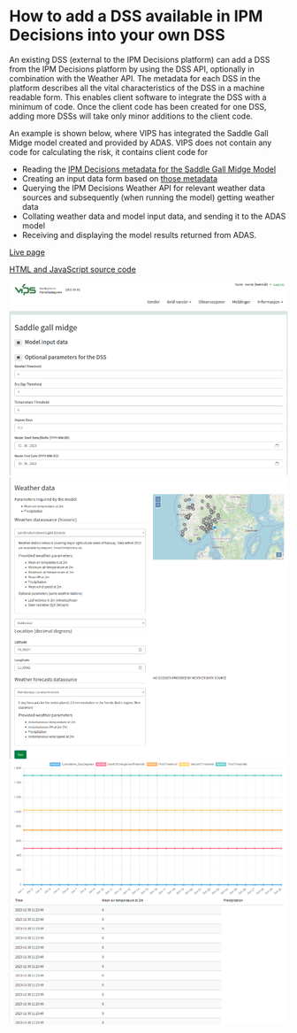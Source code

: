 # How to add a DSS available in IPM Decisions into your own DSS

An existing  DSS (external to the IPM Decisions platform) can add a DSS from the 
IPM Decisions platform by using the DSS API, optionally in combination with the 
Weather API. The metadata for each DSS in the platform 
describes all the vital characteristics of the DSS in a machine readable form. This enables 
client software to integrate the DSS with a minimum of code. Once the client code has been 
created for one DSS, adding more DSSs will take only minor additions to the client code.

An example is shown below, where VIPS has integrated the Saddle Gall Midge model created and provided by ADAS. VIPS does not contain any code for calculating the risk, it contains client code for 
* Reading the [IPM Decisions metadata for the Saddle Gall Midge Model](https://platform.ipmdecisions.net/api/dss/rest/model/adas.dss/HAPDMA)
* Creating an input data form based on [those metadata](https://platform.ipmdecisions.net/api/dss/rest/model/adas.dss/HAPDMA/input_schema/ui_form)
* Querying the IPM Decisions Weather API for relevant weather data sources and subsequently (when running the model) getting weather data
* Collating weather data and model input data, and sending it to the ADAS model
* Receiving and displaying the model results returned from ADAS.

[Live page](https://testvips.nibio.no/ipmd/saddlegallmidge/)

[HTML and JavaScript source code](https://gitlab.nibio.no/VIPS/VIPSWeb/-/tree/develop/ipmd)

<img src="sgm_01.png"/>
<img src="sgm_02.png"/>
<img src="sgm_03.png"/>